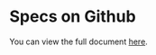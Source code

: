Specs on Github
===============

You can view the full document [here](http://tobie.github.com/specs-on-github).